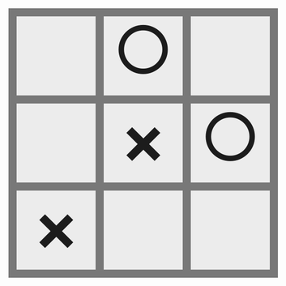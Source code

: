 <div style="display: grid; background-color: #787878; width: 500px; height: 500px; grid-template-columns: repeat(12, 1fr); grid-template-rows: repeat(12, 1fr); gap: 1rem; padding: 1rem">
    <!-- ⭕ ❌ -->
    <div style="background-color: #ECECEC; display: flex; justify-content: center; align-items: center; font-size: 6rem; color: #1c1c1c; grid-area: 1/1/5/5"></div>
    <div style="background-color: #ECECEC; display: flex; justify-content: center; align-items: center; font-size: 6rem; color: #1c1c1c; grid-area: 1/5/5/9">⭕</div>
    <div style="background-color: #ECECEC; display: flex; justify-content: center; align-items: center; font-size: 6rem; color: #1c1c1c; grid-area: 1/9/5/13"></div>
    <!--  -->
    <div style="background-color: #ECECEC; display: flex; justify-content: center; align-items: center; font-size: 6rem; color: #1c1c1c; grid-area: 5/1/9/5"></div>
    <div style="background-color: #ECECEC; display: flex; justify-content: center; align-items: center; font-size: 6rem; color: #1c1c1c; grid-area: 5/5/9/9">❌</div>
    <div style="background-color: #ECECEC; display: flex; justify-content: center; align-items: center; font-size: 6rem; color: #1c1c1c; grid-area: 5/9/9/13">⭕</div>
    <!--  -->
    <div style="background-color: #ECECEC; display: flex; justify-content: center; align-items: center; font-size: 6rem; color: #1c1c1c; grid-area: 9/1/13/5">❌</div>
    <div style="background-color: #ECECEC; display: flex; justify-content: center; align-items: center; font-size: 6rem; color: #1c1c1c; grid-area: 9/5/13/9"></div>
    <div style="background-color: #ECECEC; display: flex; justify-content: center; align-items: center; font-size: 6rem; color: #1c1c1c; grid-area: 9/9/13/13"></div>
</div>
